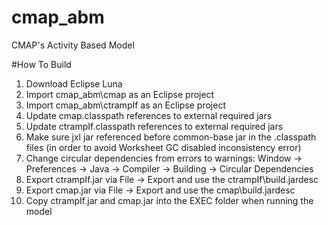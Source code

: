 # cmap_abm
CMAP's Activity Based Model

#How To Build
1. Download Eclipse Luna
2. Import cmap_abm\cmap as an Eclipse project
3. Import cmap_abm\ctrampIf as an Eclipse project
4. Update cmap\.classpath references to external required jars
5. Update ctrampIf\.classpath references to external required jars
6. Make sure jxl jar referenced before common-base jar in the .classpath files (in order to avoid Worksheet GC disabled inconsistency error)
7. Change circular dependencies from errors to warnings: Window -> Preferences -> Java -> Compiler -> Building -> Circular Dependencies
8. Export ctrampIf.jar via File -> Export and use the ctrampIf\build.jardesc
9. Export cmap.jar via File -> Export and use the cmap\build.jardesc
10. Copy ctrampIf.jar and cmap.jar into the EXEC folder when running the model
